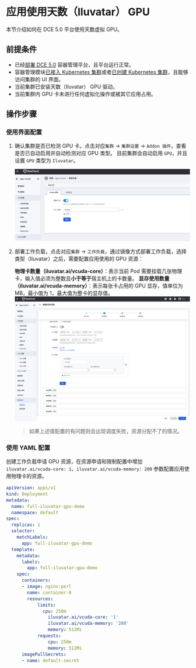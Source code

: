 # 应用使用天数（Iluvatar） GPU

本节介绍如何在 DCE 5.0 平台使用天数虚拟 GPU。

## 前提条件

- 已经[部署 DCE 5.0](https://docs.daocloud.io/install/index.html) 容器管理平台，且平台运行正常。
- 容器管理模块[已接入 Kubernetes 集群](../clusters/integrate-cluster.md)或者[已创建 Kubernetes 集群](../clusters/create-cluster.md)，且能够访问集群的 UI 界面。
- 当前集群已安装天数（Iluvatar） GPU 驱动。
- 当前集群内 GPU 卡未进行任何虚拟化操作或被其它应用占用。

## 操作步骤

### 使用界面配置

1. 确认集群是否已检测 GPU 卡。点击对应`集群` -> `集群设置` -> `Addon 插件`，查看是否已自动启用并自动检测对应 GPU 类型。
    目前集群会自动启用 `GPU`，并且设置 `GPU` 类型为 `Iluvatar`。

    ![集群设置](./images/cluster-setting-iluvatar-gpu.jpg)

2. 部署工作负载，点击对应`集群` -> `工作负载`，通过镜像方式部署工作负载，选择类型（Iluvatar）之后，需要配置应用使用的 GPU 资源：

    **物理卡数量（iluvatar.ai/vcuda-core）**：表示当前 Pod 需要挂载几张物理卡，输入值必须为整数且**小于等于**宿主机上的卡数量。
    **显存使用数量（iluvatar.ai/vcuda-memory）**：表示每张卡占用的 GPU 显存，值单位为 MB，最小值为 1，最大值为整卡的显存值。
    ![负载使用](./images/workload_iluvatargpu_userguide.jpg)
    > 如果上述值配置的有问题则会出现调度失败，资源分配不了的情况。

### 使用 YAML 配置

创建工作负载申请 GPU 资源，在资源申请和限制配置中增加 `iluvatar.ai/vcuda-core: 1`、`iluvatar.ai/vcuda-memory: 200` 参数配置应用使用物理卡的资源。

```yaml
apiVersion: apps/v1
kind: Deployment
metadata:
  name: full-iluvatar-gpu-demo
  namespace: default
spec:
  replicas: 1
  selector:
    matchLabels:
      app: full-iluvatar-gpu-demo
  template:
    metadata:
      labels:
        app: full-iluvatar-gpu-demo
    spec:
      containers:
      - image: nginx:perl
        name: container-0
        resources:
            limits:
              cpu: 250m
                iluvatar.ai/vcuda-core: '1'
                iluvatar.ai/vcuda-memory: '200'
                memory: 512Mi
            requests:
                cpu: 250m
                memory: 512Mi
      imagePullSecrets:
      - name: default-secret
```
